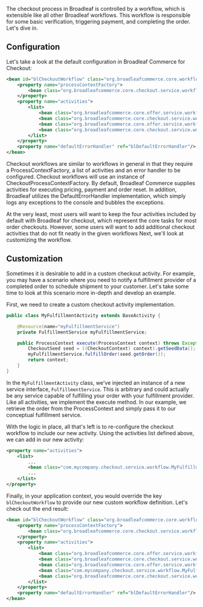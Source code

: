 The checkout process in Broadleaf is controlled by a workflow, which is extensible like all other Broadleaf workflows. This workflow is responsible for some basic verification, triggering payment, and completing the order. Let's dive in.

## <a name="wiki-config" />Configuration

Let's take a look at the default configuration in Broadleaf Commerce for Checkout:

```xml
<bean id="blCheckoutWorkflow" class="org.broadleafcommerce.core.workflow.SequenceProcessor">
    <property name="processContextFactory">
        <bean class="org.broadleafcommerce.core.checkout.service.workflow.CheckoutProcessContextFactory"/>
    </property>
    <property name="activities">
        <list>
            <bean class="org.broadleafcommerce.core.offer.service.workflow.VerifyCustomerMaxOfferUsesActivity"/>
            <bean class="org.broadleafcommerce.core.checkout.service.workflow.PaymentServiceActivity"/>
            <bean class="org.broadleafcommerce.core.offer.service.workflow.RecordOfferUsageActivity"/>
            <bean class="org.broadleafcommerce.core.checkout.service.workflow.CompleteOrderActivity"/>
        </list>
    </property>
    <property name="defaultErrorHandler" ref="blDefaultErrorHandler"/>
</bean>
```

Checkout workflows are similar to workflows in general in that they require a ProcessContextFactory, a list of activities and an error handler to be configured. Checkout workflows will use an instance of CheckoutProcessContextFactory. By default, Broadleaf Commerce supplies activities for executing pricing, payment and order reset. In addition, Broadleaf utilizes the DefaultErrorHandler implementation, which simply logs any exceptions to the console and bubbles the exceptions.


At the very least, most users will want to keep the four activities included by default with Broadleaf for checkout, which represent the core tasks for most order checkouts. However, some users will want to add additional checkout activities that do not fit neatly in the given workflows Next, we'll look at customizing the workflow. 

## <a name="wiki-customization" />Customization

Sometimes it is desirable to add in a custom checkout activity. For example, you may have a scenario where you need to notify a fulfillment provider of a completed order to schedule shipment to your customer. Let's take some time to look at this scenario more in-depth and develop an example.

First, we need to create a custom checkout activity implementation.

```java
public class MyFulfillmentActivity extends BaseActivity {

    @Resource(name="myFulfillmentService")
    private FulfillmentService myFulfillmentService;

    public ProcessContext execute(ProcessContext context) throws Exception {
        CheckoutSeed seed = ((CheckoutContext) context).getSeedData();
        myFulfillmentService.fulfillOrder(seed.getOrder());
        return context;
    }
}
```

In the `MyFulfillmentActivity` class, we've injected an instance of a new service interface, `FulfillmentService`. This is arbitrary and could actually be any service capable of fulfilling your order with your fulfillment provider. Like all activities, we implement the execute method. In our example, we retrieve the order from the ProcessContext and simply pass it to our conceptual fulfillment service.

With the logic in place, all that's left is to re-configure the checkout workflow to include our new activity. Using the activities list defined above, we can add in our new activity:

```xml
<property name="activities">
    <list>
        ...
        <bean class="com.mycompany.checkout.service.workflow.MyFulfillmentActivity"/>
        ...
    </list>
</property>
```

Finally, in your application context, you would override the key `blCheckoutWorkflow` to provide our new custom workflow definition. Let's check out the end result:


```xml
<bean id="blCheckoutWorkflow" class="org.broadleafcommerce.core.workflow.SequenceProcessor">
    <property name="processContextFactory">
        <bean class="org.broadleafcommerce.core.checkout.service.workflow.CheckoutProcessContextFactory"/>
    </property>
    <property name="activities">
        <list>
            <bean class="org.broadleafcommerce.core.offer.service.workflow.VerifyCustomerMaxOfferUsesActivity"/>
            <bean class="org.broadleafcommerce.core.checkout.service.workflow.PaymentServiceActivity"/>
            <bean class="org.broadleafcommerce.core.offer.service.workflow.RecordOfferUsageActivity"/>
            <bean class="com.mycompany.checkout.service.workflow.MyFulfillmentActivity"/>
            <bean class="org.broadleafcommerce.core.checkout.service.workflow.CompleteOrderActivity"/>
        </list>
    </property>
    <property name="defaultErrorHandler" ref="blDefaultErrorHandler"/>
</bean>
```
